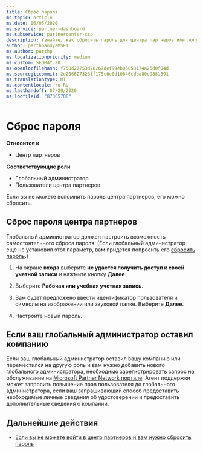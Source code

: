 ```yaml
---
title: Сброс пароля
ms.topic: article
ms.date: 06/05/2020
ms.service: partner-dashboard
ms.subservice: partnercenter-csp
description: Узнайте, как сбросить пароль для центра партнеров или получить помощь от глобального администратора вашей компании. Кроме того, Узнайте, как добавить нового глобального администратора центра партнеров.
author: parthpandyaMSFT
ms.author: parthp
ms.localizationpriority: medium
ms.custom: SEOMAY.20
ms.openlocfilehash: f750d27753d78267def99eb06053174a25d0f04d
ms.sourcegitcommit: 2e206627323ff175c0e0d10646cdba80e9881891
ms.translationtype: MT
ms.contentlocale: ru-RU
ms.lasthandoff: 07/29/2020
ms.locfileid: "87365700"
---
```

# <a name="reset-my-password"></a>Сброс пароля

**Относится к**

- Центр партнеров
 
**Соответствующие роли**

- Глобальный администратор
- Пользователи центра партнеров


Если вы не можете вспомнить пароль центра партнеров, его можно сбросить.

## <a name="to-reset-your-partner-center-password"></a>Сброс пароля центра партнеров

Глобальный администратор должен настроить возможность самостоятельного сброса пароля. (Если глобальный администратор еще не установил этот параметр, вам придется попросить его [сбросить пароль](reset-a-user-password.md).)

1. На экране **входа** выберите **не удается получить доступ к своей учетной записи** и нажмите кнопку **Далее**.

2. Выберите **Рабочая или учебная учетная запись**.

3. Вам будет предложено ввести идентификатор пользователя и символы на изображении или звуковой папке. Выберите **Далее**.

4. Настройте новый пароль.

## <a name="if-your-global-admin-has-left-the-company"></a>Если ваш глобальный администратор оставил компанию

Если ваш глобальный администратор оставил вашу компанию или переместился на другую роль и вам нужно добавить нового глобального администратора, необходимо зарегистрировать запрос на обслуживание на [Microsoft Partner Network портале](https://partner.microsoft.com/commercial#/). Агент поддержки может запросить повышение прав пользователя до глобального администратора, если ваш запрашивающий способ предоставить необходимые личные сведения об удостоверении и предоставить дополнительные сведения о компании.

## <a name="next-steps"></a>Дальнейшие действия

- [Если вы не можете войти в центр партнеров и вам нужно сбросить пароль](unable-to-sign-in.md)